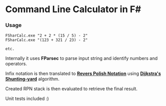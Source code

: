 Command Line Calculator in F#
==============

### Usage
```
FSharCalc.exe "2 + 2 * (15 / 5) - 2"
FSharCalc.exe "(123 + 321 / 23) - 2"

etc.
```

Internally it uses **FParsec** to parse input string and identify numbers and operators.

Infix notation is then translated to [**Revers Polish Notation**](https://en.wikipedia.org/wiki/Reverse_Polish_notation) using [**Dijkstra's Shunting-yard**](https://en.wikipedia.org/wiki/Shunting-yard_algorithm) algorithm.

Created RPN stack is then evaluated to retrieve the final result.

Unit tests included :)
